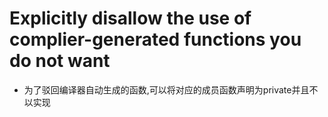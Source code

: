 # Explicitly disallow the use of complier-generated functions you do not want
- 为了驳回编译器自动生成的函数,可以将对应的成员函数声明为private并且不以实现